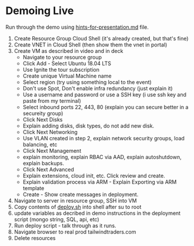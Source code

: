 # Demoing Live


Run through the demo using [hints-for-presentation.md](hints-for-presentation.md) file.

1. Create Resource Group Cloud Shell (it's already created, but that's fine)
2. Create VNET in Cloud Shell (then show them the vnet in portal)
3. Create VM as described in video and in deck
    * Navigate to your resource group
    * Click Add - Select Ubuntu 18.04 LTS
    * Use Ignite the tour subscription
    * Create unique Virtual Machine name
    * Select region (try using something local to the event)
    * Don't use Spot, Don't enable infra redundancy (just explain it)
    * Use a username and password or use a SSH key (i use ssh key and paste from my terminal)
    * Select inbound ports 22, 443, 80 (explain you can secure better in a secureity group)
    * Click Next Disks
    * Explain adding disks, disk types, do not add new disk.
    * Click Next Networking
    * Use VLAN created in step 2, explain network security groups, load balancing, etc
    * Click Next Management  
    * explain monitoring, explain RBAC via AAD, explain autoshutdown, explain backups.
    * Click Next Advanced  
    * Explain extensions, cloud init, etc.  Click review and create.
    * Explain validation process via ARM - Explain Exporting via ARM template
    * Create - Show create messages in deployment.
4. Navigate to server in resource group, SSH into VM
5. Copy contents of [deploy.sh](deploy.sh) into shell after su to root
6. update variables as decribed in demo instructions in the deployment script (mongo string, SQL, api, etc)
7. Run deploy script - talk through as it runs.
8. Navigate browser to real prod tailwindtraders.com
9. Delete resources